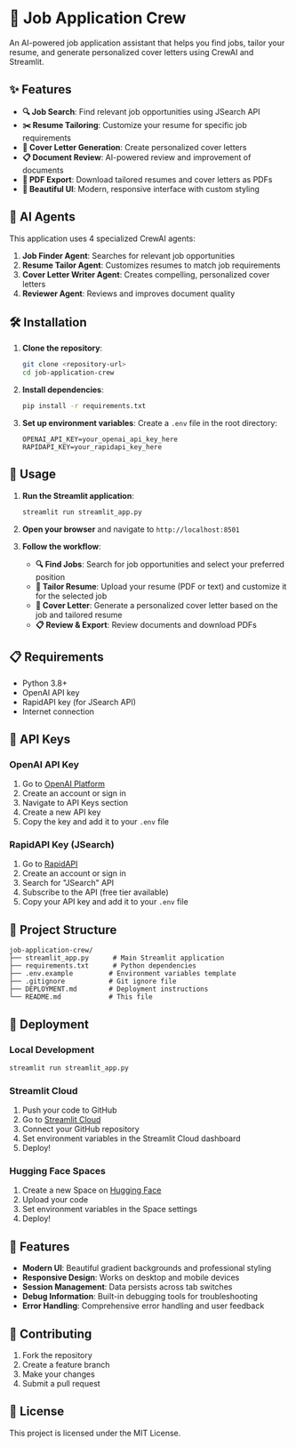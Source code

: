 # 🚀 Job Application Crew

An AI-powered job application assistant that helps you find jobs, tailor your resume, and generate personalized cover letters using CrewAI and Streamlit.

## ✨ Features

- **🔍 Job Search**: Find relevant job opportunities using JSearch API
- **✂️ Resume Tailoring**: Customize your resume for specific job requirements
- **💌 Cover Letter Generation**: Create personalized cover letters
- **📋 Document Review**: AI-powered review and improvement of documents
- **📄 PDF Export**: Download tailored resumes and cover letters as PDFs
- **🎨 Beautiful UI**: Modern, responsive interface with custom styling

## 🤖 AI Agents

This application uses 4 specialized CrewAI agents:

1. **Job Finder Agent**: Searches for relevant job opportunities
2. **Resume Tailor Agent**: Customizes resumes to match job requirements
3. **Cover Letter Writer Agent**: Creates compelling, personalized cover letters
4. **Reviewer Agent**: Reviews and improves document quality

## 🛠️ Installation

1. **Clone the repository**:
   ```bash
   git clone <repository-url>
   cd job-application-crew
   ```

2. **Install dependencies**:
   ```bash
   pip install -r requirements.txt
   ```

3. **Set up environment variables**:
   Create a `.env` file in the root directory:
   ```env
   OPENAI_API_KEY=your_openai_api_key_here
   RAPIDAPI_KEY=your_rapidapi_key_here
   ```

## 🚀 Usage

1. **Run the Streamlit application**:
   ```bash
   streamlit run streamlit_app.py
   ```

2. **Open your browser** and navigate to `http://localhost:8501`

3. **Follow the workflow**:
   - **🔍 Find Jobs**: Search for job opportunities and select your preferred position
   - **📝 Tailor Resume**: Upload your resume (PDF or text) and customize it for the selected job
   - **💌 Cover Letter**: Generate a personalized cover letter based on the job and tailored resume
   - **📋 Review & Export**: Review documents and download PDFs

## 📋 Requirements

- Python 3.8+
- OpenAI API key
- RapidAPI key (for JSearch API)
- Internet connection

## 🔧 API Keys

### OpenAI API Key
1. Go to [OpenAI Platform](https://platform.openai.com/)
2. Create an account or sign in
3. Navigate to API Keys section
4. Create a new API key
5. Copy the key and add it to your `.env` file

### RapidAPI Key (JSearch)
1. Go to [RapidAPI](https://rapidapi.com/)
2. Create an account or sign in
3. Search for "JSearch" API
4. Subscribe to the API (free tier available)
5. Copy your API key and add it to your `.env` file

## 📁 Project Structure

```
job-application-crew/
├── streamlit_app.py      # Main Streamlit application
├── requirements.txt      # Python dependencies
├── .env.example         # Environment variables template
├── .gitignore           # Git ignore file
├── DEPLOYMENT.md        # Deployment instructions
└── README.md            # This file
```

## 🚀 Deployment

### Local Development
```bash
streamlit run streamlit_app.py
```

### Streamlit Cloud
1. Push your code to GitHub
2. Go to [Streamlit Cloud](https://streamlit.io/cloud)
3. Connect your GitHub repository
4. Set environment variables in the Streamlit Cloud dashboard
5. Deploy!

### Hugging Face Spaces
1. Create a new Space on [Hugging Face](https://huggingface.co/spaces)
2. Upload your code
3. Set environment variables in the Space settings
4. Deploy!

## 🎨 Features

- **Modern UI**: Beautiful gradient backgrounds and professional styling
- **Responsive Design**: Works on desktop and mobile devices
- **Session Management**: Data persists across tab switches
- **Debug Information**: Built-in debugging tools for troubleshooting
- **Error Handling**: Comprehensive error handling and user feedback

## 🤝 Contributing

1. Fork the repository
2. Create a feature branch
3. Make your changes
4. Submit a pull request

## 📄 License

This project is licensed under the MIT License.